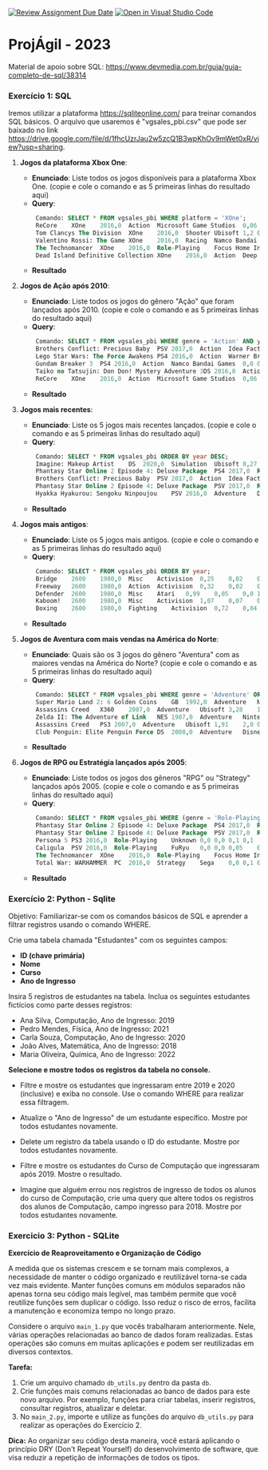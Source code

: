 [![Review Assignment Due Date](https://classroom.github.com/assets/deadline-readme-button-24ddc0f5d75046c5622901739e7c5dd533143b0c8e959d652212380cedb1ea36.svg)](https://classroom.github.com/a/GsJsnvSu)
[![Open in Visual Studio Code](https://classroom.github.com/assets/open-in-vscode-718a45dd9cf7e7f842a935f5ebbe5719a5e09af4491e668f4dbf3b35d5cca122.svg)](https://classroom.github.com/online_ide?assignment_repo_id=11573534&assignment_repo_type=AssignmentRepo)
# ProjÁgil - 2023

Material de apoio sobre SQL: https://www.devmedia.com.br/guia/guia-completo-de-sql/38314

### Exercício 1: SQL

Iremos utilizar a plataforma https://sqliteonline.com/ para treinar comandos SQL básicos. O arquivo que usaremos é "vgsales_pbi.csv" que pode ser baixado no link https://drive.google.com/file/d/1fhcUzrJau2w5zcQ1B3wpKhOv9mWet0xR/view?usp=sharing.

1. **Jogos da plataforma Xbox One**:
   - **Enunciado**: Liste todos os jogos disponíveis para a plataforma Xbox One. (copie e cole o comando e as 5 primeiras linhas do resultado aqui)
   - **Query**:
     ```sql
      Comando: SELECT * FROM vgsales_pbi WHERE platform = 'XOne';
      ReCore	XOne	2016,0	Action	Microsoft Game Studios	0,06	0,03	0,0	0,1 
      Tom Clancys The Division	XOne	2016,0	Shooter	Ubisoft	1,2	0,62	0,0	2,01
      Valentino Rossi: The Game	XOne	2016,0	Racing	Namco Bandai Games	0,0	0,02	0,0	0,02
      The Technomancer	XOne	2016,0	Role-Playing	Focus Home Interactive	0,01	0,01	0,0	0,02
      Dead Island Definitive Collection	XOne	2016,0	Action	Deep Silver	0,02	0,02	0,0	0,04
     ```
   - **Resultado**
    


2. **Jogos de Ação após 2010**:
   - **Enunciado**: Liste todos os jogos do gênero "Ação" que foram lançados após 2010.  (copie e cole o comando e as 5 primeiras linhas do resultado aqui)
   - **Query**:
     ```sql
      Comando: SELECT * FROM vgsales_pbi WHERE genre = 'Action' AND year > 2010;
      Brothers Conflict: Precious Baby	PSV	2017,0	Action	Idea Factory	0,0	0,0	0,01	0,01
      Lego Star Wars: The Force Awakens	PS4	2016,0	Action	Warner Bros. Interactive Entertainment	0,14	0,32	0,0	0,54
      Gundam Breaker 3	PS4	2016,0	Action	Namco Bandai Games	0,0	0,0	0,09	0,09
      Taiko no Tatsujin: Don Don! Mystery Adventure	3DS	2016,0	Action	Namco Bandai Games	0,0	0,0	0,09	0,09
      ReCore	XOne	2016,0	Action	Microsoft Game Studios	0,06	0,03	0,0	0,1
     ```
   - **Resultado**
    


3. **Jogos mais recentes**:
   - **Enunciado**: Liste os 5 jogos mais recentes lançados.  (copie e cole o comando e as 5 primeiras linhas do resultado aqui)
   - **Query**:
     ```sql
      Comando: SELECT * FROM vgsales_pbi ORDER BY year DESC;
      Imagine: Makeup Artist	DS	2020,0	Simulation	Ubisoft	0,27	0,0	0,0	0,29
      Phantasy Star Online 2 Episode 4: Deluxe Package	PS4	2017,0	Role-Playing	Sega	0,0	0,0	0,03	0,03
      Brothers Conflict: Precious Baby	PSV	2017,0	Action	Idea Factory	0,0	0,0	0,01	0,01
      Phantasy Star Online 2 Episode 4: Deluxe Package	PSV	2017,0	Role-Playing	Sega	0,0	0,0	0,01	0,01
      Hyakka Hyakurou: Sengoku Ninpoujou	PSV	2016,0	Adventure	D3Publisher	0,0	0,0	0,02	0,02
     ```
   - **Resultado**
    


4. **Jogos mais antigos**:
   - **Enunciado**: Liste os 5 jogos mais antigos.  (copie e cole o comando e as 5 primeiras linhas do resultado aqui)
   - **Query**:
     ```sql
      Comando: SELECT * FROM vgsales_pbi ORDER BY year;
      Bridge	2600	1980,0	Misc	Activision	0,25	0,02	0,0	0,27
      Freeway	2600	1980,0	Action	Activision	0,32	0,02	0,0	0,34
      Defender	2600	1980,0	Misc	Atari	0,99	0,05	0,0	1,05
      Kaboom!	2600	1980,0	Misc	Activision	1,07	0,07	0,0	1,15
      Boxing	2600	1980,0	Fighting	Activision	0,72	0,04	0,0	0,77
     ```
   - **Resultado**
    


5. **Jogos de Aventura com mais vendas na América do Norte**:
   - **Enunciado**: Quais são os 3 jogos do gênero "Aventura" com as maiores vendas na América do Norte?  (copie e cole o comando e as 5 primeiras linhas do resultado aqui)
   - **Query**:
     ```sql
      Comando: SELECT * FROM vgsales_pbi WHERE genre = 'Adventure' ORDER BY na_sales DESC;
      Super Mario Land 2: 6 Golden Coins	GB	1992,0	Adventure	Nintendo	6,16	2,04	2,69	11,18
      Assassins Creed	X360	2007,0	Adventure	Ubisoft	3,28	1,65	0,07	5,55
      Zelda II: The Adventure of Link	NES	1987,0	Adventure	Nintendo	2,19	0,5	1,61	4,38
      Assassins Creed	PS3	2007,0	Adventure	Ubisoft	1,91	2,0	0,09	4,83
      Club Penguin: Elite Penguin Force	DS	2008,0	Adventure	Disney Interactive Studios	1,88	0,98	0,0	3,16
     ```
   - **Resultado**
    


	 
6. **Jogos de RPG ou Estratégia lançados após 2005**:
   - **Enunciado**: Liste todos os jogos dos gêneros "RPG" ou "Strategy" lançados após 2005.  (copie e cole o comando e as 5 primeiras linhas do resultado aqui)
   - **Query**:
     ```sql
      Comando: SELECT * FROM vgsales_pbi WHERE (genre = 'Role-Playing' OR genre = 'Strategy') AND year > 2005;
      Phantasy Star Online 2 Episode 4: Deluxe Package	PS4	2017,0	Role-Playing	Sega	0,0	0,0	0,03	0,03
      Phantasy Star Online 2 Episode 4: Deluxe Package	PSV	2017,0	Role-Playing	Sega	0,0	0,0	0,01	0,01
      Persona 5	PS3	2016,0	Role-Playing	Unknown	0,0	0,0	0,1	0,1
      Caligula	PSV	2016,0	Role-Playing	FuRyu	0,0	0,0	0,05	0,05
      The Technomancer	XOne	2016,0	Role-Playing	Focus Home Interactive	0,01	0,01	0,0	0,02  
      Total War: WARHAMMER	PC	2016,0	Strategy	Sega	0,0	0,1	0,0	0,1
     ```
   - **Resultado**
    



### Exercício 2: Python - Sqlite

Objetivo: Familiarizar-se com os comandos básicos de SQL e aprender a filtrar registros usando o comando WHERE.

Crie uma tabela chamada "Estudantes" com os seguintes campos:

- **ID (chave primária)**
- **Nome**
- **Curso**
- **Ano de Ingresso**

Insira 5 registros de estudantes na tabela. Inclua os seguintes estudantes fictícios como parte desses registros:

- Ana Silva, Computação, Ano de Ingresso: 2019
- Pedro Mendes, Física, Ano de Ingresso: 2021
- Carla Souza, Computação, Ano de Ingresso: 2020
- João Alves, Matemática, Ano de Ingresso: 2018
- Maria Oliveira, Química, Ano de Ingresso: 2022
 
**Selecione e mostre todos os registros da tabela no console.**

- Filtre e mostre os estudantes que ingressaram entre 2019 e 2020 (inclusive) e exiba no console. Use o comando WHERE para realizar essa filtragem.

- Atualize o "Ano de Ingresso" de um estudante específico. Mostre por todos estudantes novamente.

- Delete um registro da tabela usando o ID do estudante. Mostre por todos estudantes novamente.

- Filtre e mostre os estudantes do Curso de Computação que ingressaram após 2019. Mostre o resultado.

- Imagine que alguém errou nos registros de ingresso de todos os alunos do curso de Computação, crie uma query que altere todos os registros dos alunos de Computação, campo ingresso para 2018. Mostre por todos estudantes novamente.




### Exercicio 3: Python - SQLite

**Exercício de Reaproveitamento e Organização de Código**

A medida que os sistemas crescem e se tornam mais complexos, a necessidade de manter o código organizado e reutilizável torna-se cada vez mais evidente. Manter funções comuns em módulos separados não apenas torna seu código mais legível, mas também permite que você reutilize funções sem duplicar o código. Isso reduz o risco de erros, facilita a manutenção e economiza tempo no longo prazo.

Considere o arquivo `main_1.py` que vocês trabalharam anteriormente. Nele, várias operações relacionadas ao banco de dados foram realizadas. Estas operações são comuns em muitas aplicações e podem ser reutilizadas em diversos contextos.

**Tarefa:** 

1. Crie um arquivo chamado `db_utils.py` dentro da pasta `db`.
2. Crie funções mais comuns relacionadas ao banco de dados para este novo arquivo. Por exemplo, funções para criar tabelas, inserir registros, consultar registros, atualizar e deletar.
3. No `main_2.py`, importe e utilize as funções do arquivo `db_utils.py` para realizar as operações do Exercício 2.

**Dica:** Ao organizar seu código desta maneira, você estará aplicando o princípio DRY (Don't Repeat Yourself) do desenvolvimento de software, que visa reduzir a repetição de informações de todos os tipos.
